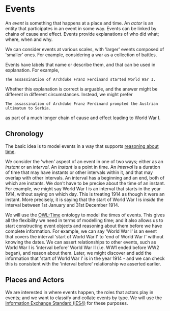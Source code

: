 # Events

An *event* is something that happens at a place and time. An *actor* is an entity that participates in an event in some way. Events can be linked by chains of cause and effect. Events provide explanations of who did what; where, when and why.

We can consider events at various scales, with 'larger' events composed of 'smaller' ones. For example, considering a war as a collection of battles.

Events have labels that name or describe them, and that can be used in explanation.  For example,

	The assassination of Archduke Franz Ferdinand started World War I.

Whether this explanation is correct is arguable, and the answer might be different in different circumstances. Instead, we might prefer

	The assassination of Archduke Franz Ferdinand prompted the Austrian ultimatum to Serbia.

as part of a much longer chain of cause and effect leading to World War I.

## Chronology

The basic idea is to model events in a way that supports [reasoning about time](https://plato.stanford.edu/entries/logic-temporal/).

We consider the 'when' aspect of an event in one of two ways; either as an *instant* or an *interval*. An *instant* is a point in time. An *interval* is a duration of time that may have instants or other intervals within it, and that may overlap with other intervals. An interval has a beginning and an end, both of which are instants. We don't have to be precise about the time of an instant. For example, we might say World War I is an interval that starts in the year 1914, without saying on which day. This is treating 1914 as though it were an instant. More precisely, it is saying that the start of World War I is *inside* the interval between 1st January and 31st December 1914.

We will use the [OWL-Time](https://www.w3.org/TR/owl-time/) ontology to model the times of events. This gives all the flexibility we need in terms of modelling time; and it also allows us to start constructing event objects and reasoning about them before we have complete information. For example, we can say 'World War I' is an event that covers the interval 'start of World War I' to 'end of World War I' without knowing the dates. We can assert relationships to other events, such as World War I is 'interval before' World War II (i.e. WW1 ended before WW2 began), and reason about them. Later, we might discover and add the information that 'start of World War I' is in the year 1914 - and we can check this is consistent with the 'interval before' relationship we asserted earlier.

## Places and Actors

We are interested in where events happen, the roles that actors play in events; and we want to classify and collate events by type. We will use the [Information Exchange Standard (IES4)](https://github.com/dstl/IES4/blob/master/ies.md) for these purposes.
